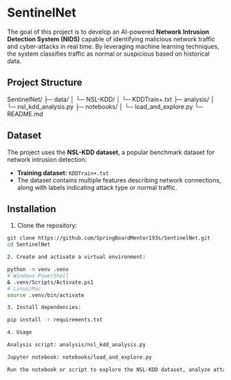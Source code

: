 # SentinelNet

The goal of this project is to develop an AI-powered **Network Intrusion Detection System (NIDS)** capable of identifying malicious network traffic and cyber-attacks in real time. By leveraging machine learning techniques, the system classifies traffic as normal or suspicious based on historical data.

## Project Structure

SentinelNet/
├─ data/
│ └─ NSL-KDD/
│   └─ KDDTrain+.txt
├─ analysis/
│ └─ nsl_kdd_analysis.py
├─ notebooks/
│ └─ load_and_explore.py
└─ README.md


## Dataset

The project uses the **NSL-KDD dataset**, a popular benchmark dataset for network intrusion detection:

- **Training dataset:** `KDDTrain+.txt`  
- The dataset contains multiple features describing network connections, along with labels indicating attack type or normal traffic.

## Installation

1. Clone the repository:

```bash
git clone https://github.com/SpringBoardMentor193s/SentinelNet.git
cd SentinelNet

2. Create and activate a virtual environment:

python -m venv .venv
# Windows PowerShell
& .venv/Scripts/Activate.ps1
# Linux/Mac
source .venv/bin/activate

3. Install dependencies:

pip install -r requirements.txt

4. Usage

Analysis script: analysis/nsl_kdd_analysis.py

Jupyter notebook: notebooks/load_and_explore.py

Run the notebook or script to explore the NSL-KDD dataset, analyze attack categories, and perform basic data preprocessing.
